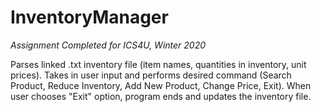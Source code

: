 # InventoryManager
*Assignment Completed for ICS4U, Winter 2020* 

Parses linked .txt inventory file (item names, quantities in inventory, unit prices).
Takes in user input and performs desired command (Search Product, Reduce Inventory, Add New Product, Change Price, Exit). 
When user chooses "Exit" option, program ends and updates the inventory file.
